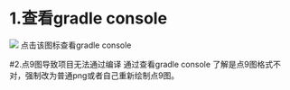 
# 1.查看gradle console
![](https://i.imgur.com/RBETx5J.png)
点击该图标查看gradle console

#2.点9图导致项目无法通过编译
通过查看gradle console 了解是点9图格式不对，强制改为普通png或者自己重新绘制点9图。

